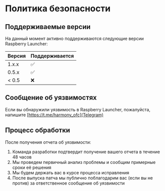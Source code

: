# Политика безопасности

## Поддерживаемые версии

На данный момент активно поддерживаются следующие версии Raspberry Launcher:

| Версия | Поддерживается |
| ------ | -------------- |
| 1.x.x  | ✅             |
| 0.5.x  | ✅             |
| < 0.5  | ❌             |  ##(ALPHA CLOSED TEST)

## Сообщение об уязвимостях

Если вы обнаружили уязвимость в Raspberry Launcher, пожалуйста, напишите [https://t.me/harmony_ofc](Telegram)

## Процесс обработки

После получения отчета об уязвимости:

1. Команда разработки подтвердит получение вашего отчета в течение 48 часов
2. Мы проведем первичный анализ проблемы и сообщим примерные сроки её решения
3. Мы будем держать вас в курсе процесса исправления
4. После выпуска патча мы публично поблагодарим вас (если вы не против) за ответственное сообщение об уязвимости
